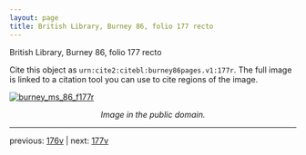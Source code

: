 ```yaml
---
layout: page
title: British Library, Burney 86, folio 177 recto
---
```


British Library, Burney 86, folio 177 recto

Cite this object as `urn:cite2:citebl:burney86pages.v1:177r`.  The full image is linked to a citation tool you can use to cite regions of the image.

[![burney_ms_86_f177r](http://www.homermultitext.org/iipsrv?IIIF=/project/homer/pyramidal/deepzoom/citebl/burney86imgs/v1/burney_ms_86_f177r.tif/full/800,/0/default.jpg)](http://www.homermultitext.org/ict2/?urn=urn:cite2:citebl:burney86imgs.v1:burney_ms_86_f177r) 

<p style="text-align: center; font-style: italic;">Image in the public domain.</p>

---

previous: [176v](../176v/) | next: [177v](../177v/)